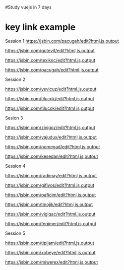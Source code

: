 #Study vuejs in 7 days
# key link example
Session 1
https://jsbin.com/pacugah/edit?html,js,output

https://jsbin.com/qutevif/edit?html,js,output

https://jsbin.com/texikoc/edit?html,js,output

https://jsbin.com/pacugah/edit?html,js,output

Session 2

https://jsbin.com/yevicuz/edit?html,js,output

https://jsbin.com/tilucok/edit?html,js,output

https://jsbin.com/tilucok/edit?html,js,output

Sesion 3

https://jsbin.com/zivigoz/edit?html,js,output

https://jsbin.com/yajudux/edit?html,js,output

https://jsbin.com/nomegad/edit?html,js,output

https://jsbin.com/kesedan/edit?html,js,output

Session 4

https://jsbin.com/radimay/edit?html,js,output

https://jsbin.com/gifiyos/edit?html,js,output

https://jsbin.com/paficim/edit?html,js,output

https://jsbin.com/tinojik/edit?html,js,output

https://jsbin.com/vigiqac/edit?html,js,output

https://jsbin.com/feqimer/edit?html,js,output

Session 5

https://jsbin.com/tipijam/edit?html,js,output

https://jsbin.com/xobeye/edit?html,js,output

https://jsbin.com/miwerex/edit?html,js,output








